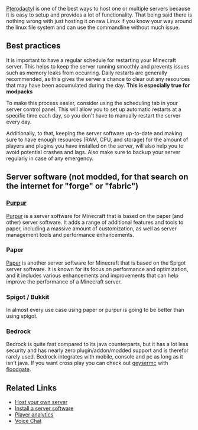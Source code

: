 [Pterodactyl](/Hosting/Applications/Pterodactyl) is one of the best ways to host one or multiple servers because it is
easy to setup and provides a lot of functionality. That being said there is nothing wrong with just hosting it on raw
Linux if you know your way around the linux file system and can use the commandline without much issue.

## Best practices

It is important to have a regular schedule for restarting your Minecraft server. This helps to keep the server running smoothly and prevents issues such as memory leaks from occurring. Daily restarts are generally recommended, as this gives the server a chance to clear out any resources that may have been accumulated during the day. **This is especially true for modpacks**

To make this process easier, consider using the scheduling tab in your server control panel. This will allow you to set up automatic restarts at a specific time each day, so you don't have to manually restart the server every day.

Additionally, to that, keeping the server software up-to-date and making sure to have enough resources (RAM, CPU, and storage) for the amount of players and plugins you have installed on the server, will also help you to avoid potential crashes and lags. Also make sure to backup your server regularly in case of any emergency.

## Server software (not modded, for that search on the internet for "forge" or "fabric")

### [Purpur](https://purpurmc.org/)

[Purpur](https://purpurmc.org/) is a server software for Minecraft that is based on the paper (and other) server software. It adds a range of additional
features and tools to paper, including a massive amount of customization, as well as server management tools and
performance enhancements.

### Paper

[Paper](https://papermc.io/) is another server software for Minecraft that is based on the Spigot server software. It is known for its focus on
performance and optimization, and it includes various enhancements and improvements that can help improve the
performance of a Minecraft server.

### Spigot / Bukkit

In almost every use case using paper or purpur is going to be better than using spigot.

### Bedrock

Bedrock is quite fast compared to its java counterparts, but it has a lot less security and has nearly zero
plugin/addon/modded support and is therefor rarely used. Bedrock integrates with mobile, console and pc as long as it
isn't java. If you want cross play you can check out [geysermc](https://geysermc.org/) with
[floodgate](https://github.com/GeyserMC/Floodgate/).


## Related Links
* [Host your own server](/Hosting/Introduction-to-Server-Hosting)
* [Install a server software](/Hosting/Applications/Pterodactyl)
* [Player analytics](Plugins/Player-Analytics.md)
* [Voice Chat](Plugins/Plasmo-Voice-Chat-Plugin-for-servers.md)
